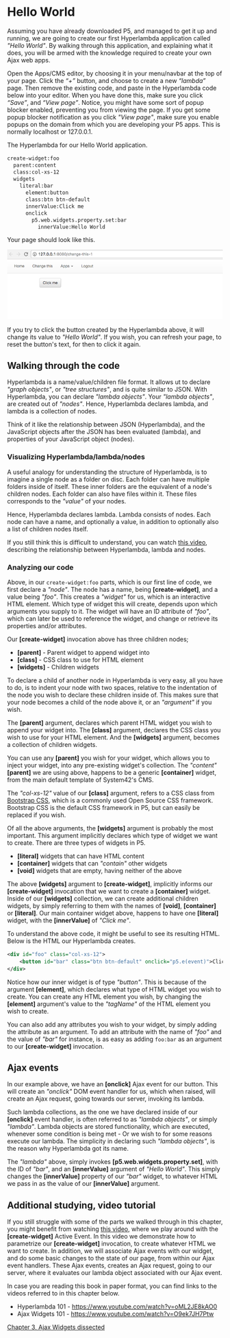 # Hello World

Assuming you have already downloaded P5, and managed to get it up and running, we are going to create our first Hyperlambda application called *"Hello World"*. By walking through this application, and explaining what it does, you will be armed with the knowledge required to create your own Ajax web apps.

Open the Apps/CMS editor, by choosing it in your menu/navbar at the top of your page. Click the _“+”_ button, and choose to create a new _“lambda”_ page. Then remove the existing code, and paste in the Hyperlambda code below into your editor. When you have done this, make sure you click _“Save”_, and _“View page”_. Notice, you might have some sort of popup blocker enabled, preventing you from viewing the page. If you get some popup blocker notification as you click *"View page"*, make sure you enable popups on the domain from which you are developing your P5 apps. This is normally localhost or 127.0.0.1.

The Hyperlambda for our Hello World application.

```
create-widget:foo
  parent:content
  class:col-xs-12
  widgets
    literal:bar
      element:button
      class:btn btn-default
      innerValue:Click me
      onclick
        p5.web.widgets.property.set:bar
          innerValue:Hello World
```

Your page should look like this.

![alt tag](screenshots/chapter-1-1.png)

If you try to click the button created by the Hyperlambda above, it will change its value to *"Hello World"*. If you wish, you can refresh your page, to reset the button's text, for then to click it again.

## Walking through the code

Hyperlambda is a name/value/children file format. It allows ut to declare *"graph objects"*, or *"tree structures"*, and is quite similar to JSON. With Hyperlambda, you can declare *"lambda objects"*. Your *"lambda objects"*, are created out of *"nodes"*. Hence, Hyperlambda declares lambda, and lambda is a collection of nodes.

Think of it like the relationship between JSON (Hyperlambda), and the JavaScript objects after the JSON has been evaluated (lambda), and properties of your JavaScript object (nodes).

### Visualizing Hyperlambda/lambda/nodes

A useful analogy for understanding the structure of Hyperlambda, is to imagine a single node as a folder on disc. Each folder can have multiple folders inside of itself. These inner folders are the equivalent of a node's children nodes. Each folder can also have files within it. These files corresponds to the *"value"* of your nodes.

Hence, Hyperlambda declares lambda. Lambda consists of nodes. Each node can have a name, and optionally a value, in addition to optionally also a list of children nodes itself.

If you still think this is difficult to understand, you can watch [this video](https://www.youtube.com/watch?v=oML2JE8kAO0), describing the relationship between Hyperlambda, lambda and nodes.

### Analyzing our code

Above, in our `create-widget:foo` parts, which is our first line of code, we first declare a *"node"*. The node has a name, being **[create-widget]**, and a value being *"foo"*. This creates a *"widget"* for us, which is an interactive HTML element. Which type of widget this will create, depends upon which arguments you supply to it. The widget will have an ID attribute of *"foo"*, which can later be used to reference the widget, and change or retrieve its properties and/or attributes.

Our **[create-widget]** invocation above has three children nodes;

- **[parent]** - Parent widget to append widget into
- **[class]** - CSS class to use for HTML element
- **[widgets]** - Children widgets

To declare a child of another node in Hyperlambda is very easy, all you have to do, is to indent your node with two spaces, relative to the indentation of the node you wish to declare these children inside of. This makes sure that your node becomes a child of the node above it, or an *"argument"* if you wish.

The **[parent]** argument, declares which parent HTML widget you wish to append your widget into. The **[class]** argument, declares the CSS class you wish to use for your HTML element. And the **[widgets]** argument, becomes a collection of children widgets.

You can use any **[parent]** you wish for your widget, which allows you to inject your widget, into any pre-existing widget's collection. The *"content"* **[parent]** we are using above, happens to be a generic **[container]** widget, from the main default template of System42's CMS.

The *"col-xs-12"* value of our **[class]** argument, refers to a CSS class from [Bootstrap CSS](http://getbootstrap.com/css/), which is a commonly used Open Source CSS framework. Bootstrap CSS is the default CSS framework in P5, but can easily be replaced if you wish.

Of all the above arguments, the **[widgets]** argument is probably the most important. This argument implicitly declares which type of widget we want to create. There are three types of widgets in P5.

* **[literal]** widgets that can have HTML content
* **[container]** widgets that can *"contain"* other widgets
* **[void]** widgets that are empty, having neither of the above

The above **[widgets]** argument to **[create-widget]**, implicitly informs our **[create-widget]** invocation that we want to create a **[container]** widget. Inside of our **[widgets]** collection, we can create additional children widgets, by simply referring to them with the names of **[void]**, **[container]** or **[literal]**. Our main container widget above, happens to have one **[literal]** widget, with the **[innerValue]** of *"Click me"*.

To understand the above code, it might be useful to see its resulting HTML. Below is the HTML our Hyperlambda creates.

```xml
<div id="foo" class="col-xs-12">
    <button id="bar" class="btn btn-default" onclick="p5.e(event)">Click me!</button>
</div>
```

Notice how our inner widget is of type *"button"*. This is because of the argument **[element]**, which declares what type of HTML widget you wish to create. You can create any HTML element you wish, by changing the **[element]** argument's value to the *"tagName"* of the HTML element you wish to create.

You can also add any attributes you wish to your widget, by simply adding the attribute as an argument. To add an attribute with the name of *"foo"* and the value of *"bar"* for instance, is as easy as adding `foo:bar` as an argument to our **[create-widget]** invocation.

## Ajax events

In our example above, we have an **[onclick]** Ajax event for our button. This will create an *"onclick"* DOM event handler for us, which when raised, will create an Ajax request, going towards our server, invoking its lambda.

Such lambda collections, as the one we have declared inside of our **[onclick]** event handler, is often referred to as *"lambda objects"*, or simply *"lambda"*. Lambda objects are stored functionality, which are executed, whenever some condition is being met - Or we wish to for some reasons execute our lambda. The simplicity in declaring such *"lambda objects"*, is the reason why Hyperlambda got its name.

The *"lambda"* above, simply invokes **[p5.web.widgets.property.set]**, with the ID of *"bar"*, and an **[innerValue]** argument of *"Hello World"*. This simply changes the **[innerValue]** property of our *"bar"* widget, to whatever HTML we pass in as the value of our **[innerValue]** argument.

## Additional studying, video tutorial

If you still struggle with some of the parts we walked through in this chapter, you might benefit from watching [this video](https://www.youtube.com/watch?v=O9ek7JH7Ptw), where we play around with the **[create-widget]** Active Event. In this video we demonstrate how to parametrize our **[create-widget]** invocation, to create whatever HTML we want to create. In addition, we will associate Ajax events with our widget, and do some basic changes to the state of our page, from within our Ajax event handlers. These Ajax events, creates an Ajax request, going to our server, where it evaluates our lambda object associated with our Ajax event.

In case you are reading this book in paper format, you can find links to the videos referred to in this chapter below.

* Hyperlambda 101 - https://www.youtube.com/watch?v=oML2JE8kAO0
* Ajax Widgets 101 - https://www.youtube.com/watch?v=O9ek7JH7Ptw

[Chapter 3, Ajax Widgets dissected](chapter-3.md)